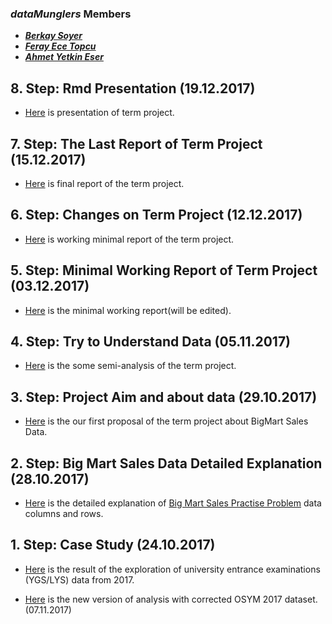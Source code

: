### *__dataMunglers__* Members
 + __*[Berkay Soyer](https://mef-bda503.github.io/pj-berkaysoyer/)*__
 + __*[Feray Ece Topcu](https://mef-bda503.github.io/pj-ferayece/)*__
 + __*[Ahmet Yetkin Eser](https://mef-bda503.github.io/pj-esera/)*__

## 8. Step: Rmd Presentation (19.12.2017)
+  [Here](files/20171219_BigMart_Pres_Ece.htm) is presentation of term project.

## 7. Step: The Last Report of Term Project (15.12.2017)
+  [Here](files/20171218_BigMart_Ece.html) is final report of the term project.

## 6. Step: Changes on Term Project (12.12.2017)

+ [Here](files/20171212_BigMart.html) is working minimal report of the term project.

## 5. Step: Minimal Working Report of Term Project (03.12.2017)

+ [Here](files/20171203_BigMart_Data.html) is the minimal working report(will be edited).

## 4. Step: Try to Understand Data (05.11.2017)

+ [Here](Yetkins/20171105_BigMartSalesData_Udacity.html) is the some semi-analysis of the term project.

## 3. Step: Project Aim and about data (29.10.2017)

+ [Here](Yetkins/20171029_bigMartSalesProblemSummary.html) is the our first proposal of the term project about BigMart Sales Data.

## 2. Step: Big Mart Sales Data Detailed Explanation (28.10.2017)

 + [Here](Yetkins/20171028_bigMartSalesData_Columns_Rows_Detailed.html) is the detailed explanation of [Big Mart Sales Practise Problem](https://datahack.analyticsvidhya.com/contest/practice-problem-big-mart-sales-iii/) data columns and rows.

## 1. Step: Case Study (24.10.2017)
 
 + [Here](files/Data_Munglers_OSYMUTF8.html) is the result of the exploration of university entrance examinations (YGS/LYS) data from 2017.

+ [Here](files/OSYM2017_v2.html) is the new version of analysis with corrected OSYM 2017 dataset. (07.11.2017)
